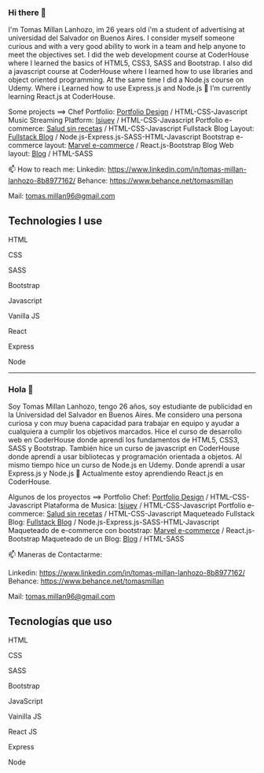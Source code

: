 ### Hi there 👋
I'm Tomas Millan Lanhozo, im 26 years old i'm a student of advertising at universidad del Salvador on Buenos Aires. 
I consider myself someone curious and with a very good ability to work in a team and help anyone to meet the objectives set.
I did the web development course at CoderHouse where I learned the basics of HTML5, CSS3, SASS and Bootstrap.
I also did a javascript course at CoderHouse where I learned how to use libraries and object oriented programming.
At the same time I did a Node.js course on Udemy. Where i Learned how to use Express.js and Node.js
🌱 I’m currently learning React.js at CoderHouse. 

Some projects ==> 
Chef Portfolio:  [Portfolio Design](https://tomasmillan.github.io/Portfolio-Cocinero/#) / HTML-CSS-Javascript
Music Streaming Platform: [Isiuey](https://isiuey.org) / HTML-CSS-Javascript
Portfolio e-commerce: [Salud sin recetas](https://tomasmillan.github.io/e-commerce-portfolio/) / HTML-CSS-Javascript
Fullstack Blog Layout: [Fullstack Blog](https://fullstackblog-tomi.herokuapp.com/) / Node.js-Express.js-SASS-HTML-Javascript
Bootstrap e-commerce layout: [Marvel e-commerce](https://peaceful-moonbeam-d3784f.netlify.app/) / React.js-Bootstrap
Blog Web layout: [Blog](https://tomasmillan.github.io/Blog-Portfolio/) / HTML-SASS


📫 How to reach me:
Linkedin: https://www.linkedin.com/in/tomas-millan-lanhozo-8b8977162/
Behance: https://www.behance.net/tomasmillan

Mail: tomas.millan96@gmail.com

## Technologies I use

 HTML
 
 CSS
 
 SASS
 
 Bootstrap
 
 Javascript
 
  Vanilla JS 
  
  React
  
  Express
  
  Node
  
  ----------------------------------------------------
  ### Hola 👋
Soy Tomas Millan Lanhozo, tengo 26 años, soy estudiante de publicidad en la Universidad del Salvador en Buenos Aires.
Me considero una persona curiosa y con muy buena capacidad para trabajar en equipo y ayudar a cualquiera a cumplir los objetivos marcados.
Hice el curso de desarrollo web en CoderHouse donde aprendí los fundamentos de HTML5, CSS3, SASS y Bootstrap.
También hice un curso de javascript en CoderHouse donde aprendí a usar bibliotecas y programación orientada a objetos.
Al mismo tiempo hice un curso de Node.js en Udemy. Donde aprendí a usar Express.js y Node.js
🌱 Actualmente estoy aprendiendo React.js en CoderHouse.

Algunos de los proyectos ==> 
Portfolio Chef:  [Portfolio Design](https://tomasmillan.github.io/Portfolio-Cocinero/#) / HTML-CSS-Javascript
Plataforma de Musica: [Isiuey](https://isiuey.org) / HTML-CSS-Javascript
Portfolio e-commerce: [Salud sin recetas](https://tomasmillan.github.io/e-commerce-portfolio/) / HTML-CSS-Javascript
Maqueteado Fullstack Blog: [Fullstack Blog](https://fullstackblog-tomi.herokuapp.com/) / Node.js-Express.js-SASS-HTML-Javascript
Maqueteado de e-commerce con bootstrap: [Marvel e-commerce](https://peaceful-moonbeam-d3784f.netlify.app/) / React.js-Bootstrap
Maqueteado de un Blog: [Blog](https://tomasmillan.github.io/Blog-Portfolio/) / HTML-SASS


📫 Maneras de Contactarme:

Linkedin: https://www.linkedin.com/in/tomas-millan-lanhozo-8b8977162/
Behance: https://www.behance.net/tomasmillan

Mail: tomas.millan96@gmail.com

## Tecnologías que uso

 HTML
 
 CSS
 
 SASS
 
 Bootstrap
 
 JavaScript
 
  Vainilla JS
  
  React JS
  
  Express
  
  Node


<!--
**tomasmillan/tomasmillan** is a ✨ _special_ ✨ repository because its `README.md` (this file) appears on your GitHub profile.

Here are some ideas to get you started:

- 🔭 I’m currently working on ...
- 🌱 I’m currently learning ...
- 👯 I’m looking to collaborate on ...
- 🤔 I’m looking for help with ...
- 💬 Ask me about ...
- 📫 How to reach me: ...
- 😄 Pronouns: ...
- ⚡ Fun fact: ...
-->

